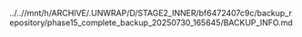 ../..//mnt/h/ARCHIVE/.UNWRAP/D/STAGE2_INNER/bf6472407c9c/backup_repository/phase15_complete_backup_20250730_165645/BACKUP_INFO.md